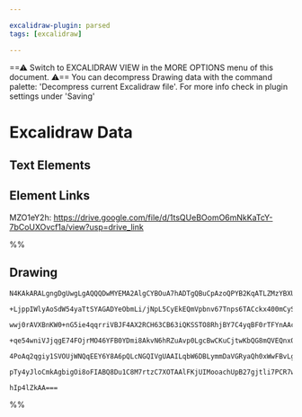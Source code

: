 ```yaml
---

excalidraw-plugin: parsed
tags: [excalidraw]

---
```

==⚠  Switch to EXCALIDRAW VIEW in the MORE OPTIONS menu of this document. ⚠== You can decompress Drawing data with the command palette: 'Decompress current Excalidraw file'. For more info check in plugin settings under 'Saving'



# Excalidraw Data

## Text Elements
## Element Links
MZO1eY2h: https://drive.google.com/file/d/1tsQUeBOomO6mNkKaTcY-7bCoUXOvcf1a/view?usp=drive_link

%%
## Drawing
```compressed-json
N4KAkARALgngDgUwgLgAQQQDwMYEMA2AlgCYBOuA7hADTgQBuCpAzoQPYB2KqATLZMzYBXUtiRoIACyhQ4zZAHoFAc0JRJQgEYA6bGwC2CgF7N6hbEcK4OCtptbErHALRY8RMpWdx8Q1TdIEfARcZgRmBShcZQUebQAObQBmGjoghH0EDihmbgBtcDBQMBKIEm4IAFkALQB5AEYEAE0eSVSSyFhECozNBGJiXE1g9tLMbmcAVgAWRIB2Sf5SmAn6

+LjppIWlyAoSdW54yaTtSYAGADYeObmLi/jNpL5CyEkEQmVpbnv67Tnps6TACckx400mCySQJ2EGsyhGaDOMOYUFIbAA1ggAMJsfBsUgVADEjRJSBhmlw2HRyjRQg4xBxeIJElR1mYcFwgWyo0gADNCPh8ABlWAI9CCDw8iAotGYgDq+zaaGeHWlqIxCBFMDF0tx5RhtM+HHCuTQ9RhbA52DUKzNZyRLwgNOEcAAksRTag8gBdGG88iZd3cDhCQU

wwj0rAVXBnKW0+nG5ie4qqrriVBJF4AX2RCH63CB63iQKSSTO8RhjBY7C4yqBF0rTFYnAAcpwxNxrvE5lCIUlw8wACLpKD5tC8ghhcnCekAUWCmWynp9MKEcEGo+I3Hq/yhVzW0wB/cdRA46Iq0lk8iUZEIjG0yjYbHhCF0BgU/OCCmICnqOQAigAqggABCtQGLUFz6C26IANK4AAKtgTTOHMmg4oBAAatT0NgvL1LgChmAgFAAPxCOyAC8t6MAA

+qe54wniVJjqgE74FOjrMO46YFB0YDmi8AkvN6hRZuAvp0LgcBwCKuCjtwKbQG8mQVEQnxQKMDCECRIGUtS8YMri+JEryZnmVp2AiFyUCuqO+girK2LGcy6DEggpKWdZWS2fZelUs6dJGUyFSshw7Kcj5XmkDZdkZAAYgKwqiumuqSksEBWTFPlxQ56ryoqnYZVlsX2Y5GpajqEr6oUmXedkuUAErCEaJrbsV9W+RktRWja272h12UNfZ8WcFA8W

4PoAq2qgiy1SVOUjWNQqEEY6Y8A6pQLcNGQIVgUAAILqbW6DBLymmDaVGRyaQh0xWwFBvLgW5oCGYbzZ1uWzvSB33Y9IQvegnJolQl2LRkv0gwh8CpYZWncWigqYd8ZxxEk9QXPaQJzJchazBlCO4vgTTcDcaN3ACZzgvU9TnHNpRGE++iKY69AEEI6ZnH8ZNiWDO36M1QWJp6EBwxlNIkCta2dptkAS8QIoIHA3D03LpAkJUbDEAg31DMEgPsZx

pTy4yJloCmkAgbigOi8oFIABQ8Du1C8M7rtzC7XOTAAlFKjUIMooachUpB27gjtli7PCR7wMde77vMfUNUDlZiPVQDWnpvfgGX+pNCD+5G6scMoLOqlkeusaiHMwtgRDK2g1cIDCHD59wTcWkIUCnumTeJ6UdgAFYINgORCq3cCa9ruvDKxhvN7VlIZ4wCFPvgZelGmFRhMEo81lKVkogY0PdK9oY5yebAsQbk4L6q+ChIde8r2vwbn2J4A5nQn7

hIp4lZkAA===
```
%%